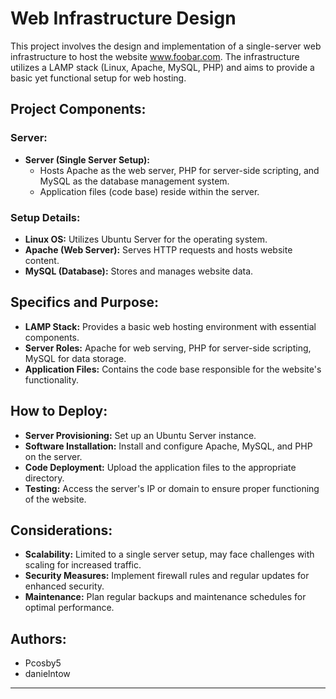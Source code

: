 # Web Infrastructure Design

This project involves the design and implementation of a single-server web infrastructure to host the website www.foobar.com. The infrastructure utilizes a LAMP stack (Linux, Apache, MySQL, PHP) and aims to provide a basic yet functional setup for web hosting.

## Project Components:

### Server:

- **Server (Single Server Setup):**
  - Hosts Apache as the web server, PHP for server-side scripting, and MySQL as the database management system.
  - Application files (code base) reside within the server.

### Setup Details:

- **Linux OS:** Utilizes Ubuntu Server for the operating system.
- **Apache (Web Server):** Serves HTTP requests and hosts website content.
- **MySQL (Database):** Stores and manages website data.

## Specifics and Purpose:

- **LAMP Stack:** Provides a basic web hosting environment with essential components.
- **Server Roles:** Apache for web serving, PHP for server-side scripting, MySQL for data storage.
- **Application Files:** Contains the code base responsible for the website's functionality.

## How to Deploy:

- **Server Provisioning:** Set up an Ubuntu Server instance.
- **Software Installation:** Install and configure Apache, MySQL, and PHP on the server.
- **Code Deployment:** Upload the application files to the appropriate directory.
- **Testing:** Access the server's IP or domain to ensure proper functioning of the website.

## Considerations:

- **Scalability:** Limited to a single server setup, may face challenges with scaling for increased traffic.
- **Security Measures:** Implement firewall rules and regular updates for enhanced security.
- **Maintenance:** Plan regular backups and maintenance schedules for optimal performance.


## Authors:

- Pcosby5
- danielntow
---

